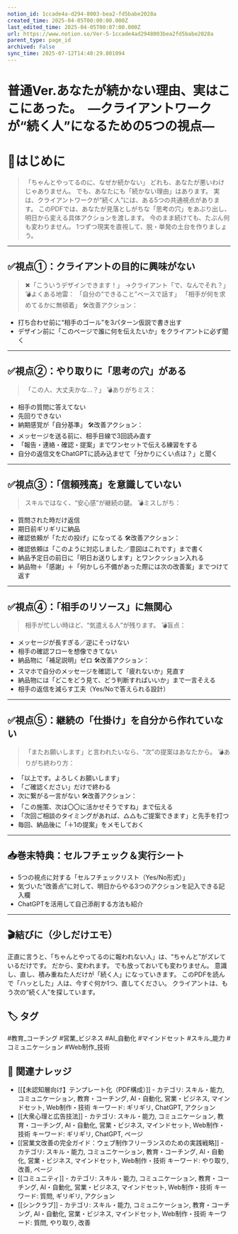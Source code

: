 ```yaml
---
notion_id: 1ccade4a-d294-8003-bea2-fd5babe2028a
created_time: 2025-04-05T00:00:00.000Z
last_edited_time: 2025-04-05T00:07:00.000Z
url: https://www.notion.so/Ver-5-1ccade4ad2948003bea2fd5babe2028a
parent_type: page_id
archived: False
sync_time: 2025-07-12T14:40:29.801094
---
```


# 普通Ver.あなたが続かない理由、実はここにあった。　—クライアントワークが“続く人”になるための5つの視点—

# 📌はじめに
> 「ちゃんとやってるのに、なぜか続かない」
どれも、あなたが悪いわけじゃありません。
でも、あなたにも「続かない理由」はあります。
実は、クライアントワークが“続く人”には、ある5つの共通視点があります。
このPDFでは、あなたが見落としがちな「思考の穴」をあぶり出し、明日から変える具体アクションを渡します。
今のまま続けても、たぶん何も変わりません。
1つずつ現実を直視して、脱・単発の土台を作りましょう。
---
## ✅視点①：クライアントの目的に興味がない
> ✖︎「こういうデザインできます！」
→クライアント「で、なんでそれ？」
💣よくある地雷：
「自分の“できること”ベースで話す」
「相手が何を求めてるかに無頓着」
🛠改善アクション：
- 打ち合わせ前に“相手のゴール”を3パターン仮説で書き出す
- デザイン前に「このページで誰に何を伝えたいか」をクライアントに必ず聞く
---
## ✅視点②：やり取りに「思考の穴」がある
> 「この人、大丈夫かな…？」
💣ありがちミス：
- 相手の質問に答えてない
- 先回りできない
- 納期感覚が「自分基準」
🛠改善アクション：
- メッセージを送る前に、相手目線で3回読み直す
- 「報告・連絡・確認・提案」までワンセットで伝える練習をする
- 自分の返信文をChatGPTに読み込ませて「分かりにくい点は？」と聞く
---
## ✅視点③：「信頼残高」を意識していない
> スキルではなく、“安心感”が継続の鍵。
💣ミスしがち：
- 質問された時だけ返信
- 期日前ギリギリに納品
- 確認依頼が「ただの投げ」になってる
🛠改善アクション：
- 確認依頼は「このように対応しました／意図はこれです」まで書く
- 納品予定日の前日に「明日お送りします」とワンクッション入れる
- 納品物＋「感謝」＋「何かしら不備があった際には次の改善案」までつけて返す
---
## ✅視点④：「相手のリソース」に無関心
> 相手が忙しい時ほど、“気遣える人”が残ります。
💣盲点：
- メッセージが長すぎる／逆にそっけない
- 相手の確認フローを想像できてない
- 納品物に「補足説明」ゼロ
🛠改善アクション：
- スマホで自分のメッセージを確認して「疲れないか」見直す
- 納品物には「どこをどう見て、どう判断すればいいか」まで一言そえる
- 相手の返信を減らす工夫（Yes/Noで答えられる設計）
---
## ✅視点⑤：継続の「仕掛け」を自分から作れていない
> 「またお願いします」と言われたいなら、“次”の提案はあなたから。
💣ありがち終わり方：
- 「以上です。よろしくお願いします」
- 「ご確認ください」だけで終わる
- 次に繋がる一言がない
🛠改善アクション：
- 「この施策、次は〇〇に活かせそうですね」まで伝える
- 「次回ご相談のタイミングがあれば、△△もご提案できます」と先手を打つ
- 毎回、納品後に「＋1の提案」をメモしておく
---
## 📥巻末特典：セルフチェック＆実行シート
- 5つの視点に対する「セルフチェックリスト（Yes/No形式）」
- 気づいた“改善点”に対して、明日からやる3つのアクションを記入できる記入欄
- ChatGPTを活用して自己添削する方法も紹介
---
## 🎬結びに（少しだけエモ）
正直に言うと、「ちゃんとやってるのに報われない人」は、“ちゃんと”がズレているだけです。
だから、変われます。
でも放っておいても変わりません。
意識し、直し、積み重ねた人だけが「続く人」になっていきます。
このPDFを読んで「ハッとした」人は、今すぐ何か1つ、直してください。
クライアントは、もう次の“続く人”を探しています。

## 🏷️ タグ
#教育_コーチング #営業_ビジネス #AI_自動化 #マインドセット #スキル_能力 #コミュニケーション #Web制作_技術

## 🔗 関連ナレッジ
- [[【未認知層向け】テンプレート化（PDF構成）]] - カテゴリ: スキル・能力, コミュニケーション, 教育・コーチング, AI・自動化, 営業・ビジネス, マインドセット, Web制作・技術 キーワード: ギリギリ, ChatGPT, アクション
- [[大衆心理と広告技法]] - カテゴリ: スキル・能力, コミュニケーション, 教育・コーチング, AI・自動化, 営業・ビジネス, マインドセット, Web制作・技術 キーワード: ギリギリ, ChatGPT, ページ
- [[営業文改善の完全ガイド：ウェブ制作フリーランスのための実践戦略]] - カテゴリ: スキル・能力, コミュニケーション, 教育・コーチング, AI・自動化, 営業・ビジネス, マインドセット, Web制作・技術 キーワード: やり取り, 改善, ページ
- [[コミュニティ]] - カテゴリ: スキル・能力, コミュニケーション, 教育・コーチング, AI・自動化, 営業・ビジネス, マインドセット, Web制作・技術 キーワード: 質問, ギリギリ, アクション
- [[シンクラブ]] - カテゴリ: スキル・能力, コミュニケーション, 教育・コーチング, AI・自動化, 営業・ビジネス, マインドセット, Web制作・技術 キーワード: 質問, やり取り, 改善
